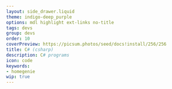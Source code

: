 ```yaml
---
layout: side_drawer.liquid
theme: indigo-deep_purple
options: mdl highlight ext-links no-title
tags: devs
group: devs
order: 10
coverPreview: https://picsum.photos/seed/docs!install/256/256
title: C# (csharp)
description: C# programs
icon: code
keywords:
- homegenie
wip: true
---
```

